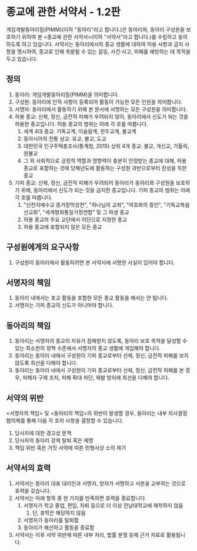 # 종교에 관한 서약서 - 1.2판

게임개발동아리핌(PIMM)(이하 "동아리"라고 합니다.)은 동아리와, 동아리 구성원을 보호하기 위하여 본 <종교에 관한 서약서>(이하 "서약서"라고 합니다.)를 수립하고 동의하도록 하고 있습니다. 서약서는 동아리에서의 종교 생활에 대하여 허용 사항과 금지 사항을 명시하여, 종교로 인해 촉발될 수 있는 갈등, 사건·사고, 피해를 예방하는 데 목적을 두고 있습니다.

## 정의

1. 동아리: 게임개발동아리핌(PIMM)을 의미합니다.
2. 구성원: 동아리에 인적 사항이 등록되어 활동이 가능한 모든 인원을 의미합니다.
3. 서명자: 동아리에서 활동하기 위해 본 문서에 서명하는 모든 구성원을 의미합니다.
4. 허용 종교: 신체, 정신, 금전적 피해가 우려되지 않아, 동아리에서 신도가 되는 것을 허용한 종교입니다. 허용 종교의 범위는 아래 각 호를 따릅니다.
    1. 세계 4대 종교: 기독교계, 이슬람계, 힌두교계, 불교계
    2. 동아시아의 전통 삼교: 유교, 불교, 도교
    3. 대한민국 인구주택총조사(통계청, 2015) 상위 4개 종교: 불교, 개신교, 가톨릭, 원불교
    4. 그 외 사회적으로 긍정적 역할과 영향력이 충분히 인정받는 종교에 대해, 허용 종교로 포함하는 것에 당해년도에 활동하는 구성원 과반으로부터 찬성을 득한 종교
5. 기피 종교: 신체, 정신, 금전적 피해가 우려되어 동아리가 동아리와 구성원을 보호하기 위해, 동아리에서 신도가 되는 것을 금지한 종교입니다. 기피 종교의 범위는 아래 각 호를 따릅니다.
    1. "신천지예수교 증거장막성전", "하나님의 교회", "여호와의 증인", "기독교복음선교회", "세계평화통일가정연합" 및 그 파생 종교
    2. 허용 종교의 주요 교단에서 이단으로 지정한 종교
    3. 허용 종교에 포함되지 않은 모든 종교

## 구성원에게의 요구사항

1. 구성원이 동아리에서 활동하려면 본 서약서에 서명한 사실이 있어야 합니다.

## 서명자의 책임

1. 동아리 내에서는 포교 활동을 포함한 모든 종교 활동을 해서는 안 됩니다.
2. 서명자는 기피 종교의 신도가 아니어야 합니다.

## 동아리의 책임

1. 동아리는 서명자의 종교의 자유가 침해받지 않도록, 동아리 보호 목적을 달성할 수 있는 최소한의 정책 수준에서 서명자의 종교 생활에 개입해야 합니다.
2. 동아리는 동아리 내에서 구성원이 기피 종교로부터 신체, 정신, 금전적 피해를 보지 않도록 최선을 다해야 합니다.
3. 동아리는 동아리 내에서 구성원이 기피 종교로부터 신체, 정신, 금전적 피해를 본 경우, 피해자 구제 조치, 피해 확대 차단, 재발 방지에 최선을 다해야 합니다.

## 서약의 위반

\<서명자의 책임\> 및 \<동아리의 책임\>의 위반이 발생할 경우, 동아리는 내부 의사결정협의체를 통해 다음 각 호의 사항을 결정할 수 있습니다.

1. 당사자에 대한 경고성 문책
2. 당사자의 동아리 강제 탈퇴 혹은 제명
3. 책임 위반 혹은 거짓 서약에 따른 민형사상 소의 제기

## 서약서의 효력

1. 서약서는 동아리 대표 대리인과 서명자, 양자가 서명하고 사본을 교부하는 것으로 효력을 갖습니다.
2. 서약서는 아래 항목 중 한 가지를 만족하면 효력을 종료합니다.
    1. 서명자가 학교 졸업, 편입, 자퇴 등으로 더 이상 전남대학교에 재학하지 않음
        1. 단, 휴학은 해당하지 않음
    2. 서명자가 동아리를 탈퇴함
    3. 동아리가 해산하고 활동을 종료함
3. 서약서는 이후 서약 위반에 따른 내부 처리, 법률 분쟁 등에 근거 자료로 활용됩니다.
